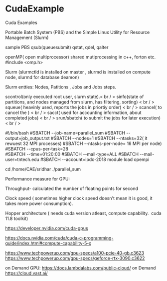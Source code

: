# CudaExample
Cuda Examples 

Portable Batch System (PBS) and the Simple Linux Utility for Resource Management (Slurm) 

sample PBS 
qsub(queuesubmit) qstat, qdel, qalter

openMP( open multiprocessor) shared mutiprocessing in c++, forton etc.
#include <omp.h>



Slurm (slurmctld is installed on master , slurmd is installed on compute node, slurmd for database deamon)

Slurm entties:
Nodes, Patitions , Jobs and Jobs steps.

scontrol(only executed root user, slurm state).< br / >
sinfo(state of partitions, and nodes managed from slurm, has filtering, sorting) < br / >
squeue( heavinly used, reports the jobs in priortiy order) < br / >
scancel( to cancel the ) < br / >
sacct( used for accounting information, about completed jobs) < br / >
srun/sbatch( to submit the jobs for later execution) < br / >



#!/bin/bash
#SBATCH --job-name=parallel_sum
#SBATCH --output=job_output.txt
#SBATCH --nodes=1
#SBATCH --ntasks=32( it rewuest 32 MPI processes)
#SBATCH --ntasks-per-node= 16 MPI per node)
#SBATCH --cpus-per-task=28  
#SBATCH --time=01:20:00
#SBATCH --mail-type=ALL
#SBATCH --mail-user=tntech.edu
#SBATCH --account=ipdc-2018
module load opempi

cd /home/CAE/sridhar
./parallel_sum


Performance measure for GPU:

Throughput-    calculated the number of floating points for second

Clock speed  ( sometimes higher clock speed doesn't mean it is good, it takes more power consumption).

Hopper architecture ( needs cuda version atleast, compute capability.  cuda 11.8 toolkit)

https://developer.nvidia.com/cuda-gpus

https://docs.nvidia.com/cuda/cuda-c-programming-guide/index.html#compute-capability-5-x

https://www.techpowerup.com/gpu-specs/a100-pcie-40-gb.c3623
https://www.techpowerup.com/gpu-specs/geforce-rtx-3090.c3622


on Demand GPU: https://docs.lambdalabs.com/public-cloud/
on Demand https://cloud.vast.ai/




